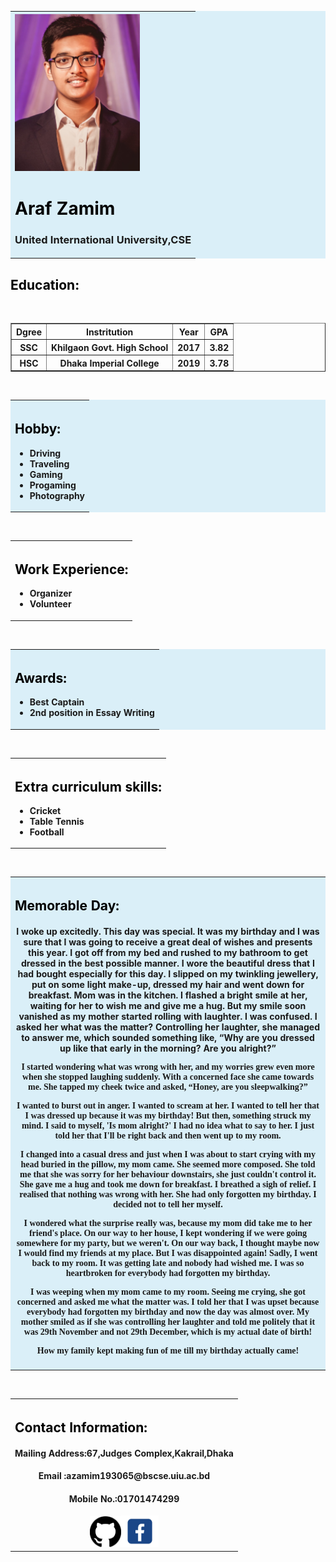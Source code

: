 <!DOCTYPE html>
<html>
    <title>Araf Zamim</title>
    <style>
h1 {
  color: black;
}
h3{
  color: balck;
        }
h2{
  color: black;
        }
p {
  font-family: verdana;
}
</style>
<body>
    <table width="100%" border="0" bgcolor="daeff8">
        <tr>
            <th align="left">
                <img src="araf2.0.jpg" width="200">
                <h1 align="left">Araf Zamim</h1>
                <h3>United International University,CSE</h3>
            </th>
        </tr>
        </table>
            <h2 align="left">Education:</h2><br>
                <table align="center" width="60%" border="1">
              <tr>
                  <th>Dgree</th>
                  <th>Instritution</th>
                  <th>Year</th>
                  <th>GPA</th>
              </tr>
              <tr>
                  <th>SSC</th>
                  <th>Khilgaon Govt. High School</th>
                  <th>2017</th>
                  <th>3.82</th>
              </tr>      
              <tr>
                  <th>HSC</th>
                  <th>Dhaka Imperial College</th>
                  <th>2019</th>
                  <th>3.78</th>
              </tr>
            </table>
    <br>
    <table width="100%" border="0" bgcolor="daeff8">
        <tr>
            <th>
            <h2 align="left">Hobby:</h2>
    <ul>
        <li align="left">Driving</li>
        <li align="left">Traveling</li>
        <li align="left">Gaming</li>
        <li align="left">Progaming</li>
        <li align="left">Photography</li>
    </ul>
             </th>
        </tr>    
    </table>
    <br>
    <table width="100%" border="0">
        <tr>
             <th>
            <h2 align="left">Work Experience:</h2>
    <ul>
        <li align="left">Organizer</li>
        <li align="left">Volunteer</li>
    </ul>
            </th>
        </tr>
    </table>
    <br>
    <table width="100%" border="0" bgcolor="daeff8">
        <tr>
             <th>
            <h2 align="left">Awards:</h2>
    <ul>
        <li align="left">Best Captain</li>
        <li align="left">2nd position in Essay Writing </li>
    </ul>
            </th>
        </tr>
    </table>
        <br>
    <table width="100%" border="0">
        <tr>
             <th>
            <h2 align="left">Extra curriculum skills:</h2>
    <ul>
        <li align="left">Cricket</li>
        <li align="left">Table Tennis</li>
        <li align="left">Football</li>
    </ul>
            </th>
        </tr>
    </table>
    <br>
    <table width="100%" border="0" bgcolor="daeff8">
        <tr>
             <th>
            <h2 align="left">Memorable Day:</h2>
   <p><h4>I woke up excitedly. This day was special. It was my birthday and I was sure that I was going to receive a great deal of wishes and presents this year. I got off from my bed and rushed to my bathroom to get dressed in the best possible manner. I wore the beautiful dress that I had bought especially for this day. I slipped on my twinkling jewellery, put on some light make-up, dressed my hair and went down for breakfast.
Mom was in the kitchen. I flashed a bright smile at her, waiting for her to wish me and give me a hug. But my smile soon vanished as my mother started rolling with laughter. I was confused. I asked her what was the matter? Controlling her laughter, she managed to answer me, which sounded something like, “Why are you dressed up like that early in the morning? Are you alright?”

I started wondering what was wrong with her, and my worries grew even more when she stopped laughing suddenly. With a concerned face she came towards me. She tapped my cheek twice and asked, “Honey, are you sleepwalking?”

I wanted to burst out in anger. I wanted to scream at her. I wanted to tell her that I was dressed up because it was my birthday! But then, something struck my mind. I said to myself, 'Is mom alright?' I had no idea what to say to her. I just told her that I'll be right back and then went up to my room.

I changed into a casual dress and just when I was about to start crying with my head buried in the pillow, my mom came. She seemed more composed. She told me that she was sorry for her behaviour downstairs, she just couldn't control it. She gave me a hug and took me down for breakfast. I breathed a sigh of relief. I realised that nothing was wrong with her. She had only forgotten my birthday. I decided not to tell her myself.

I wondered what the surprise really was, because my mom did take me to her friend's place. On our way to her house, I kept wondering if we were going somewhere for my party, but we weren't. On our way back, I thought maybe now I would find my friends at my place. But I was disappointed again! Sadly, I went back to my room. It was getting late and nobody had wished me. I was so heartbroken for everybody had forgotten my birthday.

I was weeping when my mom came to my room. Seeing me crying, she got concerned and asked me what the matter was. I told her that I was upset because everybody had forgotten my birthday and now the day was almost over. My mother smiled as if she was controlling her laughter and told me politely that it was 29th November and not 29th December, which is my actual date of birth!

How my family kept making fun of me till my birthday actually came!</h4>
</th>
</tr>
</table>
<br>
<table width="100%" border="0">
<tr>
<th>
<h2 align="left">Contact Information:</h2>
<h4 align="center">Mailing Address:67,Judges Complex,Kakrail,Dhaka</h4>
<h4 align="center">Email :azamim193065@bscse.uiu.ac.bd</h4>
<h4 align="center">Mobile No.:01701474299</h4>
<a href="https://github.com/011193065"><img src="images (1).jpg" width="50" ></a><a href="https://www.facebook.com/profile.php?id=100006575059043"><img src="images.jpg" width="60"></a>
</th>
</tr>
</table>
</body>
</html>
